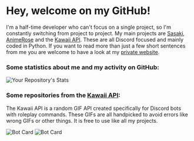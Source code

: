 # Hey, welcome on my GitHub!
I'm a half-time developer who can't focus on a single project, so I'm constantly switching from project to project. My main projects are [Sasaki](https://sasaki.me), [AnimeRose](https://animerose.de) and the [Kawaii API](https://kawaii.red). These are all Discord focused and mainly coded in Python. If you want to read more than just a few short sentences from me you are welcome to have a look at my [private website](https://error44.dev). 

### Some statistics about me and my activity on GitHub: 
![Your Repository's Stats](https://github-readme-stats.vercel.app/api?username=Error4444&show_icons=true&theme=dark)

### Some repositories from the [Kawaii API](https://kawaii.red):
The Kawaii API is a random GIF API created specifically for Discord bots with roleplay commands. These GIFs are all handpicked to avoid errors like wrong GIFs or other things. It is free to use like all my projects.

![Bot Card](https://github-readme-stats.vercel.app/api/pin/?username=Kawaii-API&repo=Bot&theme=dark)
![Bot Card](https://github-readme-stats.vercel.app/api/pin/?username=Kawaii-API&repo=Examples&theme=dark)
